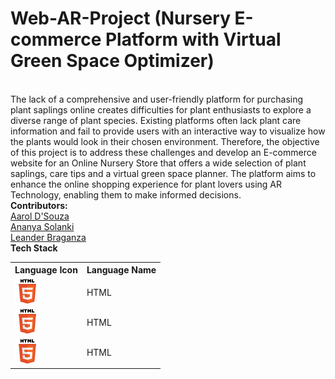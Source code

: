 # Web-AR-Project (Nursery E-commerce Platform with Virtual Green Space Optimizer)
<br>The lack of a comprehensive and user-friendly platform for purchasing plant saplings online creates difficulties for plant enthusiasts to explore a diverse range of plant species. Existing platforms often lack plant care information and fail to provide users with an interactive way to visualize how the plants would look in their chosen environment. Therefore, the objective of this project is to address these challenges and develop an E-commerce website for an Online Nursery Store that offers a wide selection of plant saplings, care tips and a virtual green space planner. The platform aims to enhance the online shopping experience for plant lovers using AR Technology, enabling them to make informed decisions.<br>
**Contributors:** <br>[Aarol D'Souza](https://github.com/AarDG10) <br> [Ananya Solanki](https://github.com/ananyasolanki1)
<br> [Leander Braganza](https://github.com/Leebro10) <br>
**Tech Stack**<br>
<table>
    <tr>
        <th>Language Icon</th>
        <th>Language Name</th>
    </tr>
    <tr>
        <td> 
            <img src="https://raw.githubusercontent.com/devicons/devicon/master/icons/html5/html5-original-wordmark.svg" width="40" height="40" style="text-align:center;"> 
        </td>
        <td>HTML</td>
    </tr>
    <tr>
        <td> 
            <img src="https://raw.githubusercontent.com/devicons/devicon/master/icons/html5/html5-original-wordmark.svg" width="40" height="40"> 
        </td>
        <td>HTML</td>
    </tr>
    <tr>
        <td> 
            <img src="https://raw.githubusercontent.com/devicons/devicon/master/icons/html5/html5-original-wordmark.svg" width="40" height="40"> 
        </td>
        <td>HTML</td>
    </tr>
</table>